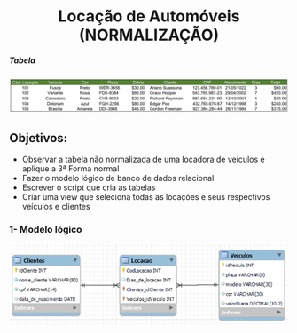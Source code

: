 <h1 align="center"> Locação de Automóveis (NORMALIZAÇÃO)</h1>

<h5>Tabela</h5>

![tabela](TABELA_NORMALIZACAO.png)

<h2>Objetivos:</h2>

<ul> 
  <li>Observar a tabela não normalizada de uma locadora de veículos e aplique a 3ª Forma normal</li>
  <li>Fazer o modelo lógico de banco de dados relacional</li>
  <li>Escrever o script que cria as tabelas</li>
  <li>Criar uma view que seleciona todas as locações e seus respectivos veículos e clientes</li>
</ul>

<h3>1- Modelo lógico</h3>

![modelo](modelo_logico.png)

